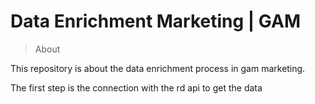 <h1>Data Enrichment Marketing | GAM </h1>

> About

<p>This repository is about the data enrichment process in gam marketing.

The first step is the connection with the rd api to get the data</p>
